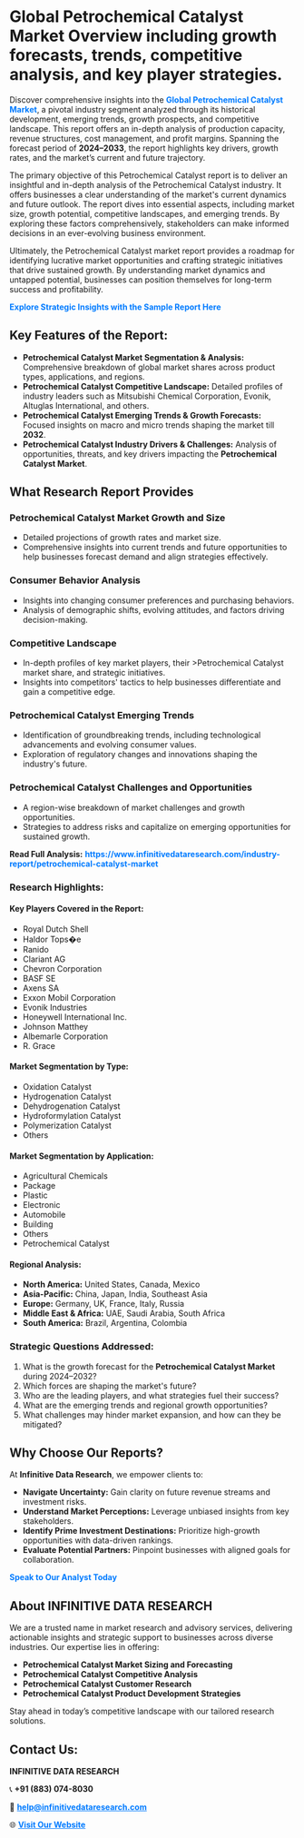 <h1>Global Petrochemical Catalyst Market Overview including growth forecasts, trends, competitive analysis, and key player strategies.</h1>
<p>
Discover comprehensive insights into the 
<a href="https://www.infinitivedataresearch.com/industry-report/petrochemical-catalyst-market" rel="dofollow" style="color: #007BFF; text-decoration: none;"><strong>Global Petrochemical Catalyst Market</strong></a>, a pivotal industry segment analyzed through its historical development, emerging trends, growth prospects, and competitive landscape. This report offers an in-depth analysis of production capacity, revenue structures, cost management, and profit margins. Spanning the forecast period of <strong>2024–2033</strong>, the report highlights key drivers, growth rates, and the market’s current and future trajectory.
</p>
<p>
The primary objective of this Petrochemical Catalyst report is to deliver an insightful and in-depth analysis of the Petrochemical Catalyst industry. It offers businesses a clear understanding of the market's current dynamics and future outlook. The report dives into essential aspects, including market size, growth potential, competitive landscapes, and emerging trends. By exploring these factors comprehensively, stakeholders can make informed decisions in an ever-evolving business environment.
</p>
<p>
Ultimately, the Petrochemical Catalyst market report provides a roadmap for identifying lucrative market opportunities and crafting strategic initiatives that drive sustained growth. By understanding market dynamics and untapped potential, businesses can position themselves for long-term success and profitability.
</p>
<p>
<a href="https://www.infinitivedataresearch.com/request-sample/reportId=107395" style="color: #007BFF; text-decoration: none;"><strong>Explore Strategic Insights with the Sample Report Here</strong></a>
</p>

<h2>Key Features of the Report:</h2>
<ul>
<li><strong>Petrochemical Catalyst Market Segmentation & Analysis:</strong> Comprehensive breakdown of global market shares across product types, applications, and regions.</li>
<li><strong>Petrochemical Catalyst Competitive Landscape:</strong> Detailed profiles of industry leaders such as Mitsubishi Chemical Corporation, Evonik, Altuglas International, and others.</li>
<li><strong>Petrochemical Catalyst Emerging Trends & Growth Forecasts:</strong> Focused insights on macro and micro trends shaping the market till <strong>2032</strong>.</li>
<li><strong>Petrochemical Catalyst Industry Drivers & Challenges:</strong> Analysis of opportunities, threats, and key drivers impacting the <strong>Petrochemical Catalyst Market</strong>.</li>
</ul>

<h2>What Research Report Provides</h2>
<h3>Petrochemical Catalyst Market Growth and Size</h3>
<ul>
<li>Detailed projections of growth rates and market size.</li>
<li>Comprehensive insights into current trends and future opportunities to help businesses forecast demand and align strategies effectively.</li>
</ul>

<h3>Consumer Behavior Analysis</h3>
<ul>
<li>Insights into changing consumer preferences and purchasing behaviors.</li>
<li>Analysis of demographic shifts, evolving attitudes, and factors driving decision-making.</li>
</ul>

<h3>Competitive Landscape</h3>
<ul>
<li>In-depth profiles of key market players, their >Petrochemical Catalyst market share, and strategic initiatives.</li>
<li>Insights into competitors' tactics to help businesses differentiate and gain a competitive edge.</li>
</ul>

<h3>Petrochemical Catalyst Emerging Trends</h3>
<ul>
<li>Identification of groundbreaking trends, including technological advancements and evolving consumer values.</li>
<li>Exploration of regulatory changes and innovations shaping the industry's future.</li>
</ul>

<h3>Petrochemical Catalyst Challenges and Opportunities</h3>
<ul>
<li>A region-wise breakdown of market challenges and growth opportunities.</li>
<li>Strategies to address risks and capitalize on emerging opportunities for sustained growth.</li>
</ul>
<p><strong>Read Full Analysis:</strong> <a href="https://www.infinitivedataresearch.com/industry-report/petrochemical-catalyst-market" rel="dofollow" style="color: #007BFF; text-decoration: none;"><strong>https://www.infinitivedataresearch.com/industry-report/petrochemical-catalyst-market</strong></a></p>
<h3>Research Highlights:</h3>
<h4>Key Players Covered in the Report:</h4>
<ul><li>Royal Dutch Shell</li><li>Haldor Tops�e</li><li>Ranido</li><li>Clariant AG</li><li>Chevron Corporation</li><li>BASF SE</li><li>Axens SA</li><li>Exxon Mobil Corporation</li><li>Evonik Industries</li><li>Honeywell International Inc.</li><li>Johnson Matthey</li><li>Albemarle Corporation</li><li>R. Grace</li></ul>
<h4>Market Segmentation by Type:</h4>
<ul><li>Oxidation Catalyst</li><li>Hydrogenation Catalyst</li><li>Dehydrogenation Catalyst</li><li>Hydroformylation Catalyst</li><li>Polymerization Catalyst</li><li>Others</li></ul>
<h4>Market Segmentation by Application:</h4>
<ul><li>Agricultural Chemicals</li><li>Package</li><li>Plastic</li><li>Electronic</li><li>Automobile</li><li>Building</li><li>Others</li><li>Petrochemical Catalyst</li></ul>

<h4>Regional Analysis:</h4>
<ul>
<li><strong>North America:</strong> United States, Canada, Mexico</li>
<li><strong>Asia-Pacific:</strong> China, Japan, India, Southeast Asia</li>
<li><strong>Europe:</strong> Germany, UK, France, Italy, Russia</li>
<li><strong>Middle East & Africa:</strong> UAE, Saudi Arabia, South Africa</li>
<li><strong>South America:</strong> Brazil, Argentina, Colombia</li>
</ul>

<h3>Strategic Questions Addressed:</h3>
<ol>
<li>What is the growth forecast for the <strong>Petrochemical Catalyst Market</strong> during 2024–2032?</li>
<li>Which forces are shaping the market's future?</li>
<li>Who are the leading players, and what strategies fuel their success?</li>
<li>What are the emerging trends and regional growth opportunities?</li>
<li>What challenges may hinder market expansion, and how can they be mitigated?</li>
</ol>

<h2>Why Choose Our Reports?</h2>
<p>At <strong>Infinitive Data Research</strong>, we empower clients to:</p>
<ul>
<li><strong>Navigate Uncertainty:</strong> Gain clarity on future revenue streams and investment risks.</li>
<li><strong>Understand Market Perceptions:</strong> Leverage unbiased insights from key stakeholders.</li>
<li><strong>Identify Prime Investment Destinations:</strong> Prioritize high-growth opportunities with data-driven rankings.</li>
<li><strong>Evaluate Potential Partners:</strong> Pinpoint businesses with aligned goals for collaboration.</li>
</ul>
<p><a href="https://www.infinitivedataresearch.com/industry-report/petrochemical-catalyst-market" rel="dofollow" style="color: #007BFF; text-decoration: none;"><strong>Speak to Our Analyst Today</strong></a></p>

<h2>About INFINITIVE DATA RESEARCH</h2>
<p>We are a trusted name in market research and advisory services, delivering actionable insights and strategic support to businesses across diverse industries. Our expertise lies in offering:</p>
<ul>
<li><strong>Petrochemical Catalyst Market Sizing and Forecasting</strong></li>
<li><strong>Petrochemical Catalyst Competitive Analysis</strong></li>
<li><strong>Petrochemical Catalyst Customer Research</strong></li>
<li><strong>Petrochemical Catalyst Product Development Strategies</strong></li>
</ul>
<p>Stay ahead in today’s competitive landscape with our tailored research solutions.</p>

<h2>Contact Us:</h2>
<p><strong>INFINITIVE DATA RESEARCH</strong></p>
<p>📞 <strong>+91 (883) 074-8030</strong></p>
<p>📧 <strong><a href="mailto:help@infinitivedataresearch.com" style="color: #007BFF;">help@infinitivedataresearch.com</a></strong></p>
<p>🌐 <strong><a href="https://www.infinitivedataresearch.com" rel="dofollow" style="color: #007BFF;">Visit Our Website</a></strong></p>